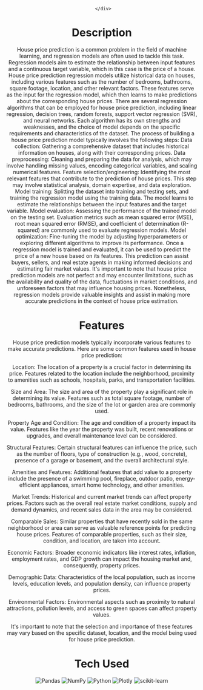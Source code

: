 <div align="center">
      
     </div>


# Description
House price prediction is a common problem in the field of machine learning, and regression models are often used to tackle this task. Regression models aim to estimate the relationship between input features and a continuous target variable, which in this case is the price of a house.  House price prediction regression models utilize historical data on houses, including various features such as the number of bedrooms, bathrooms, square footage, location, and other relevant factors. These features serve as the input for the regression model, which then learns to make predictions about the corresponding house prices.  There are several regression algorithms that can be employed for house price prediction, including linear regression, decision trees, random forests, support vector regression (SVR), and neural networks. Each algorithm has its own strengths and weaknesses, and the choice of model depends on the specific requirements and characteristics of the dataset.  The process of building a house price prediction model typically involves the following steps:  Data collection: Gathering a comprehensive dataset that includes historical information on houses, along with their corresponding prices.  Data preprocessing: Cleaning and preparing the data for analysis, which may involve handling missing values, encoding categorical variables, and scaling numerical features.  Feature selection/engineering: Identifying the most relevant features that contribute to the prediction of house prices. This step may involve statistical analysis, domain expertise, and data exploration.  Model training: Splitting the dataset into training and testing sets, and training the regression model using the training data. The model learns to estimate the relationships between the input features and the target variable.  Model evaluation: Assessing the performance of the trained model on the testing set. Evaluation metrics such as mean squared error (MSE), root mean squared error (RMSE), and coefficient of determination (R-squared) are commonly used to evaluate regression models.  Model optimization: Fine-tuning the model by adjusting hyperparameters or exploring different algorithms to improve its performance.  Once a regression model is trained and evaluated, it can be used to predict the price of a new house based on its features. This prediction can assist buyers, sellers, and real estate agents in making informed decisions and estimating fair market values.  It's important to note that house price prediction models are not perfect and may encounter limitations, such as the availability and quality of the data, fluctuations in market conditions, and unforeseen factors that may influence housing prices. Nonetheless, regression models provide valuable insights and assist in making more accurate predictions in the context of house price estimation.

# Features
House price prediction models typically incorporate various features to make accurate predictions. Here are some common features used in house price prediction:

Location: The location of a property is a crucial factor in determining its price. Features related to the location include the neighborhood, proximity to amenities such as schools, hospitals, parks, and transportation facilities.

Size and Area: The size and area of the property play a significant role in determining its value. Features such as total square footage, number of bedrooms, bathrooms, and the size of the lot or garden area are commonly used.

Property Age and Condition: The age and condition of a property impact its value. Features like the year the property was built, recent renovations or upgrades, and overall maintenance level can be considered.

Structural Features: Certain structural features can influence the price, such as the number of floors, type of construction (e.g., wood, concrete), presence of a garage or basement, and the overall architectural style.

Amenities and Features: Additional features that add value to a property include the presence of a swimming pool, fireplace, outdoor patio, energy-efficient appliances, smart home technology, and other amenities.

Market Trends: Historical and current market trends can affect property prices. Factors such as the overall real estate market conditions, supply and demand dynamics, and recent sales data in the area may be considered.

Comparable Sales: Similar properties that have recently sold in the same neighborhood or area can serve as valuable reference points for predicting house prices. Features of comparable properties, such as their size, condition, and location, are taken into account.

Economic Factors: Broader economic indicators like interest rates, inflation, employment rates, and GDP growth can impact the housing market and, consequently, property prices.

Demographic Data: Characteristics of the local population, such as income levels, education levels, and population density, can influence property prices.

Environmental Factors: Environmental aspects such as proximity to natural attractions, pollution levels, and access to green spaces can affect property values.

It's important to note that the selection and importance of these features may vary based on the specific dataset, location, and the model being used for house price prediction.

# Tech Used
 ![Pandas](https://img.shields.io/badge/pandas-%23150458.svg?style=for-the-badge&logo=pandas&logoColor=white) ![NumPy](https://img.shields.io/badge/numpy-%23013243.svg?style=for-the-badge&logo=numpy&logoColor=white) ![Python](https://img.shields.io/badge/python-3670A0?style=for-the-badge&logo=python&logoColor=ffdd54) ![Plotly](https://img.shields.io/badge/Plotly-%233F4F75.svg?style=for-the-badge&logo=plotly&logoColor=white) ![scikit-learn](https://img.shields.io/badge/scikit--learn-%23F7931E.svg?style=for-the-badge&logo=scikit-learn&logoColor=white)
      


      

    
